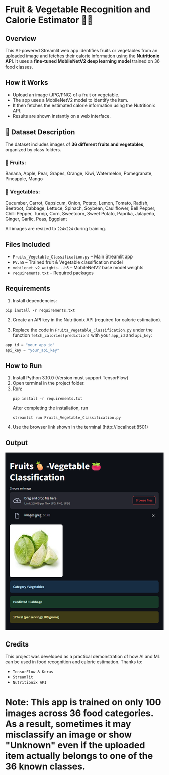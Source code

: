 # Fruit & Vegetable Recognition and Calorie Estimator 🍎🥦

## Overview
This AI-powered Streamlit web app identifies fruits or vegetables from an uploaded image and fetches their calorie information using the **Nutritionix API**. It uses a **fine-tuned MobileNetV2 deep learning model** trained on 36 food classes.


## How it Works
- Upload an image (JPG/PNG) of a fruit or vegetable.
- The app uses a MobileNetV2 model to identify the item.
- It then fetches the estimated calorie information using the Nutritionix API.
- Results are shown instantly on a web interface.

## 🧠 Dataset Description

The dataset includes images of **36 different fruits and vegetables**, organized by class folders.

### 🍎 Fruits:
Banana, Apple, Pear, Grapes, Orange, Kiwi, Watermelon, Pomegranate, Pineapple, Mango

### 🥦 Vegetables:
Cucumber, Carrot, Capsicum, Onion, Potato, Lemon, Tomato, Radish, Beetroot, Cabbage, Lettuce, Spinach, Soybean, Cauliflower, Bell Pepper, Chilli Pepper, Turnip, Corn, Sweetcorn, Sweet Potato, Paprika, Jalapeño, Ginger, Garlic, Peas, Eggplant

All images are resized to `224x224` during training.

## Files Included
- `Fruits_Vegetable_Classification.py` – Main Streamlit app
- `FV.h5` – Trained fruit & Vegetable classification model
- `mobilenet_v2_weights...h5` – MobileNetV2 base model weights
- `requirements.txt` – Required packages

## Requirements
1. Install dependencies:
```
pip install -r requirements.txt
```

2. Create an API key in the Nutritionix API (required for calorie estimation).

3. Replace the code in `Fruits_Vegetable_Classification.py` under the function `fetch_calories(prediction)` with your `app_id` and `api_key`:
```python
app_id = "your_app_id"
api_key = "your_api_key"
```

## How to Run
1. Install Python 3.10.0 (Version must support TensorFlow)
2. Open terminal in the project folder.
3. Run:
   ```
   pip install -r requirements.txt
   ```
   After completing the installation, run 
   ```
   streamlit run Fruits_Vegetable_Classification.py
   ```
5. Use the browser link shown in the terminal (http://localhost:8501)

## Output
![Alt text](https://github.com/Prasanta-Mondal76/fruit-vegetable-recognition/blob/main/Screenshot.png)

## Credits
This project was developed as a practical demonstration of how AI and ML can be used in food recognition and calorie estimation.
Thanks to:

* `TensorFlow & Keras`
* `Streamlit`
* `Nutritionix API`

# Note: This app is trained on only 100 images across 36 food categories. As a result, sometimes it may misclassify an image or show "Unknown" even if the uploaded item actually belongs to one of the 36 known classes.
